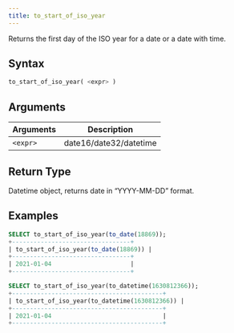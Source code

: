 ```yaml
---
title: to_start_of_iso_year
---
```


Returns the first day of the ISO year for a date or a date with time.

## Syntax

```sql
to_start_of_iso_year( <expr> )
```

## Arguments

| Arguments   | Description |
| ----------- | ----------- |
| `<expr>` | date16/date32/datetime |

## Return Type

Datetime object, returns date in “YYYY-MM-DD” format.

## Examples

```sql
SELECT to_start_of_iso_year(to_date(18869));
+---------------------------------+
| to_start_of_iso_year(to_date(18869)) |
+---------------------------------+
| 2021-01-04                      |
+---------------------------------+

SELECT to_start_of_iso_year(to_datetime(1630812366));
+------------------------------------------+
| to_start_of_iso_year(to_datetime(1630812366)) |
+------------------------------------------+
| 2021-01-04                               |
+------------------------------------------+
```
